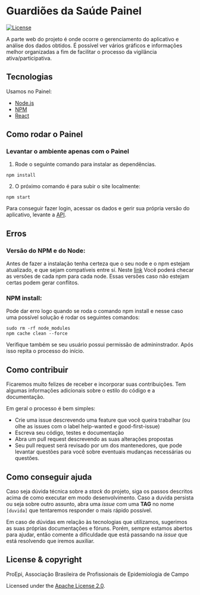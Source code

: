# Guardiões da Saúde Painel

[![License](https://img.shields.io/badge/License-Apache%202.0-blue.svg)](https://opensource.org/licenses/Apache-2.0)

A parte web do projeto é onde ocorre o gerenciamento do aplicativo e análise dos dados obtidos. É possível ver vários gráficos e informações melhor organizadas a fim de facilitar o processo da vigilância ativa/participativa.

## Tecnologias

Usamos no Painel:

- [Node.js](https://nodejs.org/en/)
- [NPM](https://www.npmjs.com/)
- [React](https://pt-br.reactjs.org/)

## Como rodar o Painel

### Levantar o ambiente apenas com o Painel

1. Rode o seguinte comando para instalar as dependências.

```shell
npm install
```

2. O próximo comando é para subir o site localmente:

```shell
npm start
```

Para conseguir fazer login, acessar os dados e gerir sua própria versão do aplicativo, levante a [API](https://github.com/proepidesenvolvimento/guardioes-api).

## Erros

### Versão do NPM e do Node:

Antes de fazer a instalação tenha certeza que o seu node e o npm estejam atualizado, e que sejam compatíveis entre sí. Neste [link](https://nodejs.org/pt-br/download/releases/) Você poderá checar as versões de cada npm para cada node. Essas versões caso não estejam certas podem gerar conflitos.

### NPM install:

Pode dar erro logo quando se roda o comando npm install e nesse caso uma possível solução é rodar os seguintes comandos:

```Shell
sudo rm -rf node_modules
npm cache clean --force
```

Verifique também se seu usuário possui permissão de admininstrador. Após isso repita o processo do início.

## Como contribuir

Ficaremos muito felizes de receber e incorporar suas contribuições. Tem algumas informações adicionais sobre o estilo do código e a documentação.

Em geral o processo é bem simples:

- Crie uma issue descrevendo uma feature que você queira trabalhar (ou olhe as issues com o label help-wanted e good-first-issue)
- Escreva seu código, testes e documentação
- Abra um pull request descrevendo as suas alterações propostas
- Seu pull request será revisado por um dos mantenedores, que pode levantar questões para você sobre eventuais mudanças necessárias ou questões.

## Como conseguir ajuda

Caso seja dúvida técnica sobre a _stack_ do projeto, siga os passos descritos acima de como executar em modo desenvolvimento. Caso a duvida persista ou seja sobre outro assunto, abra uma _issue_ com uma **TAG** no nome `[duvida]` que tentaremos responder o mais rápido possível.

Em caso de dúvidas em relação às tecnologias que utilizamos, sugerimos as suas próprias documentações e fóruns. Porém, sempre estamos abertos para ajudar, então comente a dificuldade que está passando na _issue_ que está resolvendo que iremos auxiliar.

## License & copyright

ProEpi, Associação Brasileira de Profissionais de Epidemiologia de Campo

Licensed under the [Apache License 2.0](LICENSE.md).
